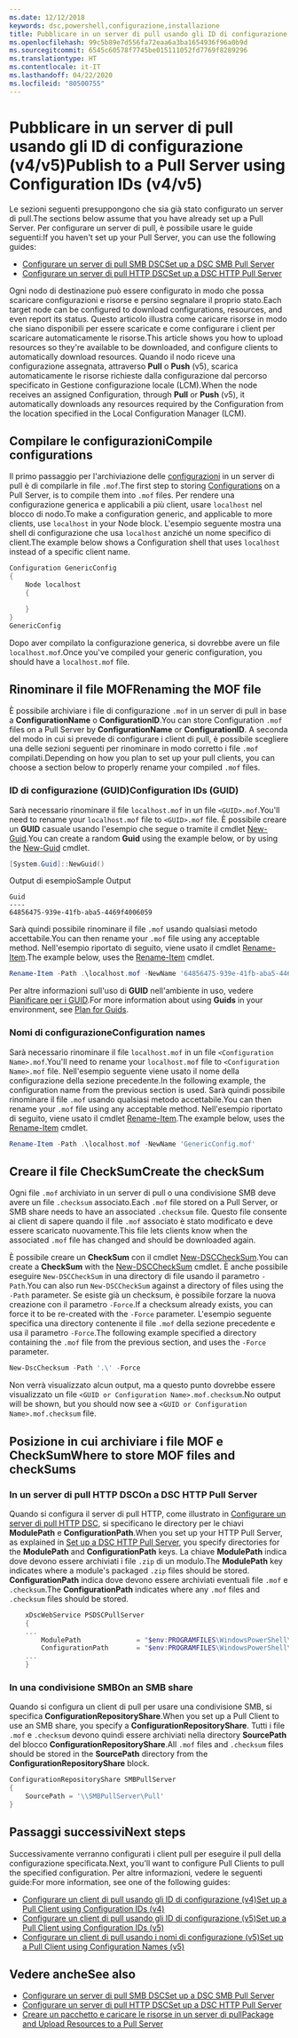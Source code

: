 ```yaml
---
ms.date: 12/12/2018
keywords: dsc,powershell,configurazione,installazione
title: Pubblicare in un server di pull usando gli ID di configurazione (v4/v5)
ms.openlocfilehash: 99c5b89e7d556fa72eaa6a3ba1654936f96a0b9d
ms.sourcegitcommit: 6545c60578f7745be015111052fd7769f8289296
ms.translationtype: HT
ms.contentlocale: it-IT
ms.lasthandoff: 04/22/2020
ms.locfileid: "80500755"
---
```

# <a name="publish-to-a-pull-server-using-configuration-ids-v4v5"></a><span data-ttu-id="ea122-103">Pubblicare in un server di pull usando gli ID di configurazione (v4/v5)</span><span class="sxs-lookup"><span data-stu-id="ea122-103">Publish to a Pull Server using Configuration IDs (v4/v5)</span></span>

<span data-ttu-id="ea122-104">Le sezioni seguenti presuppongono che sia già stato configurato un server di pull.</span><span class="sxs-lookup"><span data-stu-id="ea122-104">The sections below assume that you have already set up a Pull Server.</span></span> <span data-ttu-id="ea122-105">Per configurare un server di pull, è possibile usare le guide seguenti:</span><span class="sxs-lookup"><span data-stu-id="ea122-105">If you haven't set up your Pull Server, you can use the following guides:</span></span>

- [<span data-ttu-id="ea122-106">Configurare un server di pull SMB DSC</span><span class="sxs-lookup"><span data-stu-id="ea122-106">Set up a DSC SMB Pull Server</span></span>](pullServerSmb.md)
- [<span data-ttu-id="ea122-107">Configurare un server di pull HTTP DSC</span><span class="sxs-lookup"><span data-stu-id="ea122-107">Set up a DSC HTTP Pull Server</span></span>](pullServer.md)

<span data-ttu-id="ea122-108">Ogni nodo di destinazione può essere configurato in modo che possa scaricare configurazioni e risorse e persino segnalare il proprio stato.</span><span class="sxs-lookup"><span data-stu-id="ea122-108">Each target node can be configured to download configurations, resources, and even report its status.</span></span> <span data-ttu-id="ea122-109">Questo articolo illustra come caricare risorse in modo che siano disponibili per essere scaricate e come configurare i client per scaricare automaticamente le risorse.</span><span class="sxs-lookup"><span data-stu-id="ea122-109">This article shows you how to upload resources so they're available to be downloaded, and configure clients to automatically download resources.</span></span> <span data-ttu-id="ea122-110">Quando il nodo riceve una configurazione assegnata, attraverso **Pull** o **Push** (v5), scarica automaticamente le risorse richieste dalla configurazione dal percorso specificato in Gestione configurazione locale (LCM).</span><span class="sxs-lookup"><span data-stu-id="ea122-110">When the node receives an assigned Configuration, through **Pull** or **Push** (v5), it automatically downloads any resources required by the Configuration from the location specified in the Local Configuration Manager (LCM).</span></span>

## <a name="compile-configurations"></a><span data-ttu-id="ea122-111">Compilare le configurazioni</span><span class="sxs-lookup"><span data-stu-id="ea122-111">Compile configurations</span></span>

<span data-ttu-id="ea122-112">Il primo passaggio per l'archiviazione delle [configurazioni](../configurations/configurations.md) in un server di pull è di compilarle in file `.mof`.</span><span class="sxs-lookup"><span data-stu-id="ea122-112">The first step to storing [Configurations](../configurations/configurations.md) on a Pull Server, is to compile them into `.mof` files.</span></span> <span data-ttu-id="ea122-113">Per rendere una configurazione generica e applicabili a più client, usare `localhost` nel blocco di nodo.</span><span class="sxs-lookup"><span data-stu-id="ea122-113">To make a configuration generic, and applicable to more clients, use `localhost` in your Node block.</span></span> <span data-ttu-id="ea122-114">L'esempio seguente mostra una shell di configurazione che usa `localhost` anziché un nome specifico di client.</span><span class="sxs-lookup"><span data-stu-id="ea122-114">The example below shows a Configuration shell that uses `localhost` instead of a specific client name.</span></span>

```powershell
Configuration GenericConfig
{
    Node localhost
    {

    }
}
GenericConfig
```

<span data-ttu-id="ea122-115">Dopo aver compilato la configurazione generica, si dovrebbe avere un file `localhost.mof`.</span><span class="sxs-lookup"><span data-stu-id="ea122-115">Once you've compiled your generic configuration, you should have a `localhost.mof` file.</span></span>

## <a name="renaming-the-mof-file"></a><span data-ttu-id="ea122-116">Rinominare il file MOF</span><span class="sxs-lookup"><span data-stu-id="ea122-116">Renaming the MOF file</span></span>

<span data-ttu-id="ea122-117">È possibile archiviare i file di configurazione `.mof` in un server di pull in base a **ConfigurationName** o **ConfigurationID**.</span><span class="sxs-lookup"><span data-stu-id="ea122-117">You can store Configuration `.mof` files on a Pull Server by **ConfigurationName** or **ConfigurationID**.</span></span> <span data-ttu-id="ea122-118">A seconda del modo in cui si prevede di configurare i client di pull, è possibile scegliere una delle sezioni seguenti per rinominare in modo corretto i file `.mof` compilati.</span><span class="sxs-lookup"><span data-stu-id="ea122-118">Depending on how you plan to set up your pull clients, you can choose a section below to properly rename your compiled `.mof` files.</span></span>

### <a name="configuration-ids-guid"></a><span data-ttu-id="ea122-119">ID di configurazione (GUID)</span><span class="sxs-lookup"><span data-stu-id="ea122-119">Configuration IDs (GUID)</span></span>

<span data-ttu-id="ea122-120">Sarà necessario rinominare il file `localhost.mof` in un file `<GUID>.mof`.</span><span class="sxs-lookup"><span data-stu-id="ea122-120">You'll need to rename your `localhost.mof` file to `<GUID>.mof` file.</span></span> <span data-ttu-id="ea122-121">È possibile creare un **GUID** casuale usando l'esempio che segue o tramite il cmdlet [New-Guid](/powershell/module/microsoft.powershell.utility/new-guid).</span><span class="sxs-lookup"><span data-stu-id="ea122-121">You can create a random **Guid** using the example below, or by using the [New-Guid](/powershell/module/microsoft.powershell.utility/new-guid) cmdlet.</span></span>

```powershell
[System.Guid]::NewGuid()
```

<span data-ttu-id="ea122-122">Output di esempio</span><span class="sxs-lookup"><span data-stu-id="ea122-122">Sample Output</span></span>

```Output
Guid
----
64856475-939e-41fb-aba5-4469f4006059
```

<span data-ttu-id="ea122-123">Sarà quindi possibile rinominare il file `.mof` usando qualsiasi metodo accettabile.</span><span class="sxs-lookup"><span data-stu-id="ea122-123">You can then rename your `.mof` file using any acceptable method.</span></span> <span data-ttu-id="ea122-124">Nell'esempio riportato di seguito, viene usato il cmdlet [Rename-Item](/powershell/module/microsoft.powershell.management/rename-item).</span><span class="sxs-lookup"><span data-stu-id="ea122-124">The example below, uses the [Rename-Item](/powershell/module/microsoft.powershell.management/rename-item) cmdlet.</span></span>

```powershell
Rename-Item -Path .\localhost.mof -NewName '64856475-939e-41fb-aba5-4469f4006059.mof'
```

<span data-ttu-id="ea122-125">Per altre informazioni sull'uso di **GUID** nell'ambiente in uso, vedere [Pianificare per i GUID](secureServer.md#guids).</span><span class="sxs-lookup"><span data-stu-id="ea122-125">For more information about using **Guids** in your environment, see [Plan for Guids](secureServer.md#guids).</span></span>

### <a name="configuration-names"></a><span data-ttu-id="ea122-126">Nomi di configurazione</span><span class="sxs-lookup"><span data-stu-id="ea122-126">Configuration names</span></span>

<span data-ttu-id="ea122-127">Sarà necessario rinominare il file `localhost.mof` in un file `<Configuration Name>.mof`.</span><span class="sxs-lookup"><span data-stu-id="ea122-127">You'll need to rename your `localhost.mof` file to `<Configuration Name>.mof` file.</span></span> <span data-ttu-id="ea122-128">Nell'esempio seguente viene usato il nome della configurazione della sezione precedente.</span><span class="sxs-lookup"><span data-stu-id="ea122-128">In the following example, the configuration name from the previous section is used.</span></span> <span data-ttu-id="ea122-129">Sarà quindi possibile rinominare il file `.mof` usando qualsiasi metodo accettabile.</span><span class="sxs-lookup"><span data-stu-id="ea122-129">You can then rename your `.mof` file using any acceptable method.</span></span> <span data-ttu-id="ea122-130">Nell'esempio riportato di seguito, viene usato il cmdlet [Rename-Item](/powershell/module/microsoft.powershell.management/rename-item).</span><span class="sxs-lookup"><span data-stu-id="ea122-130">The example below, uses the [Rename-Item](/powershell/module/microsoft.powershell.management/rename-item) cmdlet.</span></span>

```powershell
Rename-Item -Path .\localhost.mof -NewName 'GenericConfig.mof'
```

## <a name="create-the-checksum"></a><span data-ttu-id="ea122-131">Creare il file CheckSum</span><span class="sxs-lookup"><span data-stu-id="ea122-131">Create the checkSum</span></span>

<span data-ttu-id="ea122-132">Ogni file `.mof` archiviato in un server di pull o una condivisione SMB deve avere un file `.checksum` associato.</span><span class="sxs-lookup"><span data-stu-id="ea122-132">Each `.mof` file stored on a Pull Server, or SMB share needs to have an associated `.checksum` file.</span></span>
<span data-ttu-id="ea122-133">Questo file consente ai client di sapere quando il file `.mof` associato è stato modificato e deve essere scaricato nuovamente.</span><span class="sxs-lookup"><span data-stu-id="ea122-133">This file lets clients know when the associated `.mof` file has changed and should be downloaded again.</span></span>

<span data-ttu-id="ea122-134">È possibile creare un **CheckSum** con il cmdlet [New-DSCCheckSum](/powershell/module/psdesiredstateconfiguration/new-dscchecksum).</span><span class="sxs-lookup"><span data-stu-id="ea122-134">You can create a **CheckSum** with the [New-DSCCheckSum](/powershell/module/psdesiredstateconfiguration/new-dscchecksum) cmdlet.</span></span> <span data-ttu-id="ea122-135">È anche possibile eseguire `New-DSCCheckSum` in una directory di file usando il parametro `-Path`.</span><span class="sxs-lookup"><span data-stu-id="ea122-135">You can also run `New-DSCCheckSum` against a directory of files using the `-Path` parameter.</span></span>
<span data-ttu-id="ea122-136">Se esiste già un checksum, è possibile forzare la nuova creazione con il parametro `-Force`.</span><span class="sxs-lookup"><span data-stu-id="ea122-136">If a checksum already exists, you can force it to be re-created with the `-Force` parameter.</span></span> <span data-ttu-id="ea122-137">L'esempio seguente specifica una directory contenente il file `.mof` della sezione precedente e usa il parametro `-Force`.</span><span class="sxs-lookup"><span data-stu-id="ea122-137">The following example specified a directory containing the `.mof` file from the previous section, and uses the `-Force` parameter.</span></span>

```powershell
New-DscChecksum -Path '.\' -Force
```

<span data-ttu-id="ea122-138">Non verrà visualizzato alcun output, ma a questo punto dovrebbe essere visualizzato un file `<GUID or Configuration Name>.mof.checksum`.</span><span class="sxs-lookup"><span data-stu-id="ea122-138">No output will be shown, but you should now see a `<GUID or Configuration Name>.mof.checksum` file.</span></span>

## <a name="where-to-store-mof-files-and-checksums"></a><span data-ttu-id="ea122-139">Posizione in cui archiviare i file MOF e CheckSum</span><span class="sxs-lookup"><span data-stu-id="ea122-139">Where to store MOF files and checkSums</span></span>

### <a name="on-a-dsc-http-pull-server"></a><span data-ttu-id="ea122-140">In un server di pull HTTP DSC</span><span class="sxs-lookup"><span data-stu-id="ea122-140">On a DSC HTTP Pull Server</span></span>

<span data-ttu-id="ea122-141">Quando si configura il server di pull HTTP, come illustrato in [Configurare un server di pull HTTP DSC](pullServer.md), si specificano le directory per le chiavi **ModulePath** e **ConfigurationPath**.</span><span class="sxs-lookup"><span data-stu-id="ea122-141">When you set up your HTTP Pull Server, as explained in [Set up a DSC HTTP Pull Server](pullServer.md), you specify directories for the **ModulePath** and **ConfigurationPath** keys.</span></span> <span data-ttu-id="ea122-142">La chiave **ModulePath** indica dove devono essere archiviati i file `.zip` di un modulo.</span><span class="sxs-lookup"><span data-stu-id="ea122-142">The **ModulePath** key indicates where a module's packaged `.zip` files should be stored.</span></span> <span data-ttu-id="ea122-143">**ConfigurationPath** indica dove devono essere archiviati eventuali file `.mof` e `.checksum`.</span><span class="sxs-lookup"><span data-stu-id="ea122-143">The **ConfigurationPath** indicates where any `.mof` files and `.checksum` files should be stored.</span></span>

```powershell
    xDscWebService PSDSCPullServer
    {
    ...
        ModulePath              = "$env:PROGRAMFILES\WindowsPowerShell\DscService\Modules"
        ConfigurationPath       = "$env:PROGRAMFILES\WindowsPowerShell\DscService\Configuration"
    ...
    }

```

### <a name="on-an-smb-share"></a><span data-ttu-id="ea122-144">In una condivisione SMB</span><span class="sxs-lookup"><span data-stu-id="ea122-144">On an SMB share</span></span>

<span data-ttu-id="ea122-145">Quando si configura un client di pull per usare una condivisione SMB, si specifica **ConfigurationRepositoryShare**.</span><span class="sxs-lookup"><span data-stu-id="ea122-145">When you set up a Pull Client to use an SMB share, you specify a **ConfigurationRepositoryShare**.</span></span>
<span data-ttu-id="ea122-146">Tutti i file `.mof` e `.checksum` devono quindi essere archiviati nella directory **SourcePath** del blocco **ConfigurationRepositoryShare**.</span><span class="sxs-lookup"><span data-stu-id="ea122-146">All `.mof` files and `.checksum` files should be stored in the **SourcePath** directory from the **ConfigurationRepositoryShare** block.</span></span>

```powershell
ConfigurationRepositoryShare SMBPullServer
{
    SourcePath = '\\SMBPullServer\Pull'
}
```

## <a name="next-steps"></a><span data-ttu-id="ea122-147">Passaggi successivi</span><span class="sxs-lookup"><span data-stu-id="ea122-147">Next steps</span></span>

<span data-ttu-id="ea122-148">Successivamente verranno configurati i client pull per eseguire il pull della configurazione specificata.</span><span class="sxs-lookup"><span data-stu-id="ea122-148">Next, you'll want to configure Pull Clients to pull the specified configuration.</span></span> <span data-ttu-id="ea122-149">Per altre informazioni, vedere le seguenti guide:</span><span class="sxs-lookup"><span data-stu-id="ea122-149">For more information, see one of the following guides:</span></span>

- [<span data-ttu-id="ea122-150">Configurare un client di pull usando gli ID di configurazione (v4)</span><span class="sxs-lookup"><span data-stu-id="ea122-150">Set up a Pull Client using Configuration IDs (v4)</span></span>](pullClientConfigId4.md)
- [<span data-ttu-id="ea122-151">Configurare un client di pull usando gli ID di configurazione (v5)</span><span class="sxs-lookup"><span data-stu-id="ea122-151">Set up a Pull Client using Configuration IDs (v5)</span></span>](pullClientConfigId.md)
- [<span data-ttu-id="ea122-152">Configurare un client di pull usando i nomi di configurazione (v5)</span><span class="sxs-lookup"><span data-stu-id="ea122-152">Set up a Pull Client using Configuration Names (v5)</span></span>](pullClientConfigNames.md)

## <a name="see-also"></a><span data-ttu-id="ea122-153">Vedere anche</span><span class="sxs-lookup"><span data-stu-id="ea122-153">See also</span></span>

- [<span data-ttu-id="ea122-154">Configurare un server di pull SMB DSC</span><span class="sxs-lookup"><span data-stu-id="ea122-154">Set up a DSC SMB Pull Server</span></span>](pullServerSmb.md)
- [<span data-ttu-id="ea122-155">Configurare un server di pull HTTP DSC</span><span class="sxs-lookup"><span data-stu-id="ea122-155">Set up a DSC HTTP Pull Server</span></span>](pullServer.md)
- [<span data-ttu-id="ea122-156">Creare un pacchetto e caricare le risorse in un server di pull</span><span class="sxs-lookup"><span data-stu-id="ea122-156">Package and Upload Resources to a Pull Server</span></span>](package-upload-resources.md)
